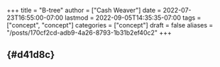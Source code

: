 +++
title = "B-tree"
author = ["Cash Weaver"]
date = 2022-07-23T16:55:00-07:00
lastmod = 2022-09-05T14:35:35-07:00
tags = ["concept", "concept"]
categories = ["concept"]
draft = false
aliases = "/posts/170cf2cd-adb9-4a26-8793-1b31b2ef40c2"
+++

##  {#d41d8c}

